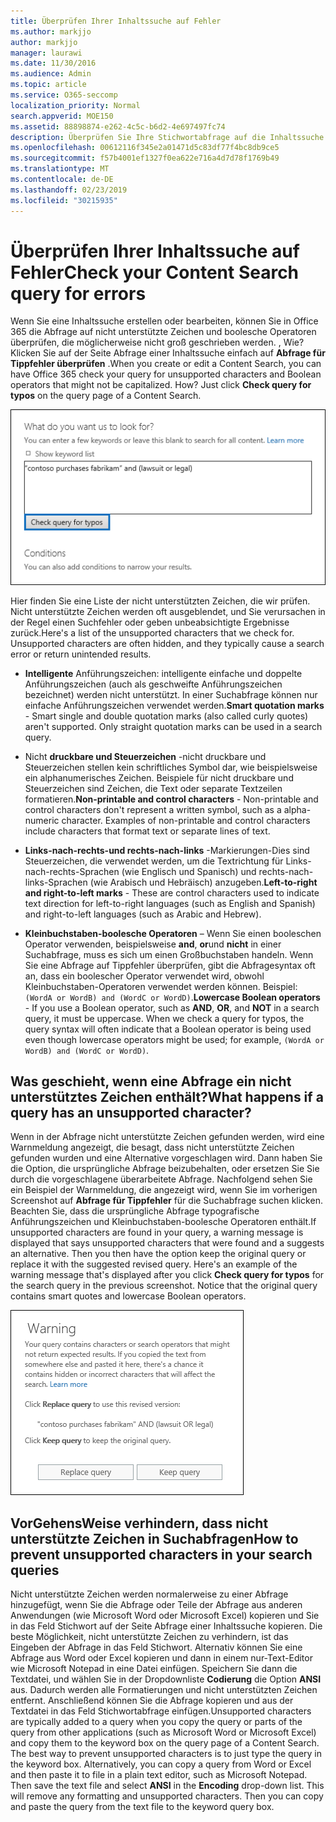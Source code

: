 ```yaml
---
title: Überprüfen Ihrer Inhaltssuche auf Fehler
ms.author: markjjo
author: markjjo
manager: laurawi
ms.date: 11/30/2016
ms.audience: Admin
ms.topic: article
ms.service: O365-seccomp
localization_priority: Normal
search.appverid: MOE150
ms.assetid: 88898874-e262-4c5c-b6d2-4e697497fc74
description: Überprüfen Sie Ihre Stichwortabfrage auf die Inhaltssuche nach Fehlern und Tippfehler, wie nicht unterstützte Zeichen und klein geschriebene boolesche Operatoren, bevor Sie die Suche ausführen. Wenn ein Fehler auftritt, wird eine überarbeitete Abfrage vorgeschlagen.
ms.openlocfilehash: 00612116f345e2a01471d5c83df77f4bc8db9ce5
ms.sourcegitcommit: f57b4001ef1327f0ea622e716a4d7d78f1769b49
ms.translationtype: MT
ms.contentlocale: de-DE
ms.lasthandoff: 02/23/2019
ms.locfileid: "30215935"
---
```

# <a name="check-your-content-search-query-for-errors"></a><span data-ttu-id="85ee4-104">Überprüfen Ihrer Inhaltssuche auf Fehler</span><span class="sxs-lookup"><span data-stu-id="85ee4-104">Check your Content Search query for errors</span></span>

<span data-ttu-id="85ee4-p102">Wenn Sie eine Inhaltssuche erstellen oder bearbeiten, können Sie in Office 365 die Abfrage auf nicht unterstützte Zeichen und boolesche Operatoren überprüfen, die möglicherweise nicht groß geschrieben werden. , Wie? Klicken Sie auf der Seite Abfrage einer Inhaltssuche einfach auf **Abfrage für Tippfehler überprüfen** .</span><span class="sxs-lookup"><span data-stu-id="85ee4-p102">When you create or edit a Content Search, you can have Office 365 check your query for unsupported characters and Boolean operators that might not be capitalized. How? Just click **Check query for typos** on the query page of a Content Search.</span></span> 
  
![Klicken Sie auf "Abfrage für Rechtschreibfehler überprüfen", um die Suchabfrage nach nicht unterstützten Zeichen zu überprüfen.](media/e5314306-cfb2-481d-9b5c-13ce658156e7.png)
  
<span data-ttu-id="85ee4-p103">Hier finden Sie eine Liste der nicht unterstützten Zeichen, die wir prüfen. Nicht unterstützte Zeichen werden oft ausgeblendet, und Sie verursachen in der Regel einen Suchfehler oder geben unbeabsichtigte Ergebnisse zurück.</span><span class="sxs-lookup"><span data-stu-id="85ee4-p103">Here's a list of the unsupported characters that we check for. Unsupported characters are often hidden, and they typically cause a search error or return unintended results.</span></span>
  
- <span data-ttu-id="85ee4-p104">**Intelligente** Anführungszeichen: intelligente einfache und doppelte Anführungszeichen (auch als geschweifte Anführungszeichen bezeichnet) werden nicht unterstützt. In einer Suchabfrage können nur einfache Anführungszeichen verwendet werden.</span><span class="sxs-lookup"><span data-stu-id="85ee4-p104">**Smart quotation marks** - Smart single and double quotation marks (also called curly quotes) aren't supported. Only straight quotation marks can be used in a search query.</span></span> 
    
- <span data-ttu-id="85ee4-p105">Nicht **druckbare und Steuerzeichen** -nicht druckbare und Steuerzeichen stellen kein schriftliches Symbol dar, wie beispielsweise ein alphanumerisches Zeichen. Beispiele für nicht druckbare und Steuerzeichen sind Zeichen, die Text oder separate Textzeilen formatieren.</span><span class="sxs-lookup"><span data-stu-id="85ee4-p105">**Non-printable and control characters** - Non-printable and control characters don't represent a written symbol, such as a alpha-numeric character. Examples of non-printable and control characters include characters that format text or separate lines of text.</span></span> 
    
- <span data-ttu-id="85ee4-115">**Links-nach-rechts-und rechts-nach-links** -Markierungen-Dies sind Steuerzeichen, die verwendet werden, um die Textrichtung für Links-nach-rechts-Sprachen (wie Englisch und Spanisch) und rechts-nach-links-Sprachen (wie Arabisch und Hebräisch) anzugeben.</span><span class="sxs-lookup"><span data-stu-id="85ee4-115">**Left-to-right and right-to-left marks** - These are control characters used to indicate text direction for left-to-right languages (such as English and Spanish) and right-to-left languages (such as Arabic and Hebrew).</span></span>
    
- <span data-ttu-id="85ee4-p106">**Kleinbuchstaben-boolesche Operatoren** – Wenn Sie einen booleschen Operator verwenden, beispielsweise **and**, **or**und **nicht** in einer Suchabfrage, muss es sich um einen Großbuchstaben handeln. Wenn Sie eine Abfrage auf Tippfehler überprüfen, gibt die Abfragesyntax oft an, dass ein boolescher Operator verwendet wird, obwohl Kleinbuchstaben-Operatoren verwendet werden können. Beispiel: `(WordA or WordB) and (WordC or WordD)`.</span><span class="sxs-lookup"><span data-stu-id="85ee4-p106">**Lowercase Boolean operators** - If you use a Boolean operator, such as **AND**, **OR**, and **NOT** in a search query, it must be uppercase. When we check a query for typos, the query syntax will often indicate that a Boolean operator is being used even though lowercase operators might be used; for example,  `(WordA or WordB) and (WordC or WordD)`.</span></span>
    
## <a name="what-happens-if-a-query-has-an-unsupported-character"></a><span data-ttu-id="85ee4-118">Was geschieht, wenn eine Abfrage ein nicht unterstütztes Zeichen enthält?</span><span class="sxs-lookup"><span data-stu-id="85ee4-118">What happens if a query has an unsupported character?</span></span>

<span data-ttu-id="85ee4-p107">Wenn in der Abfrage nicht unterstützte Zeichen gefunden werden, wird eine Warnmeldung angezeigt, die besagt, dass nicht unterstützte Zeichen gefunden wurden und eine Alternative vorgeschlagen wird. Dann haben Sie die Option, die ursprüngliche Abfrage beizubehalten, oder ersetzen Sie Sie durch die vorgeschlagene überarbeitete Abfrage. Nachfolgend sehen Sie ein Beispiel der Warnmeldung, die angezeigt wird, wenn Sie im vorherigen Screenshot auf **Abfrage für Tippfehler** für die Suchabfrage suchen klicken. Beachten Sie, dass die ursprüngliche Abfrage typografische Anführungszeichen und Kleinbuchstaben-boolesche Operatoren enthält.</span><span class="sxs-lookup"><span data-stu-id="85ee4-p107">If unsupported characters are found in your query, a warning message is displayed that says unsupported characters that were found and a suggests an alternative. Then you then have the option keep the original query or replace it with the suggested revised query. Here's an example of the warning message that's displayed after you click **Check query for typos** for the search query in the previous screenshot. Notice that the original query contains smart quotes and lowercase Boolean operators.</span></span> 
  
![Eine Warnmeldung wird mit einer vorgeschlagenen Überarbeitung für Ihre Abfrage angezeigt](media/23214b30-8e52-412c-bd80-63fb1b3ed52d.png)
  
## <a name="how-to-prevent-unsupported-characters-in-your-search-queries"></a><span data-ttu-id="85ee4-124">VorGehensWeise verhindern, dass nicht unterstützte Zeichen in Suchabfragen</span><span class="sxs-lookup"><span data-stu-id="85ee4-124">How to prevent unsupported characters in your search queries</span></span>

<span data-ttu-id="85ee4-p108">Nicht unterstützte Zeichen werden normalerweise zu einer Abfrage hinzugefügt, wenn Sie die Abfrage oder Teile der Abfrage aus anderen Anwendungen (wie Microsoft Word oder Microsoft Excel) kopieren und Sie in das Feld Stichwort auf der Seite Abfrage einer Inhaltssuche kopieren. Die beste Möglichkeit, nicht unterstützte Zeichen zu verhindern, ist das Eingeben der Abfrage in das Feld Stichwort. Alternativ können Sie eine Abfrage aus Word oder Excel kopieren und dann in einem nur-Text-Editor wie Microsoft Notepad in eine Datei einfügen. Speichern Sie dann die Textdatei, und wählen Sie in der Dropdownliste **Codierung** die Option **ANSI** aus. Dadurch werden alle Formatierungen und nicht unterstützten Zeichen entfernt. Anschließend können Sie die Abfrage kopieren und aus der Textdatei in das Feld Stichwortabfrage einfügen.</span><span class="sxs-lookup"><span data-stu-id="85ee4-p108">Unsupported characters are typically added to a query when you copy the query or parts of the query from other applications (such as Microsoft Word or Microsoft Excel) and copy them to the keyword box on the query page of a Content Search. The best way to prevent unsupported characters is to just type the query in the keyword box. Alternatively, you can copy a query from Word or Excel and then paste it to file in a plain text editor, such as Microsoft Notepad. Then save the text file and select **ANSI** in the **Encoding** drop-down list. This will remove any formatting and unsupported characters. Then you can copy and paste the query from the text file to the keyword query box.</span></span> 
